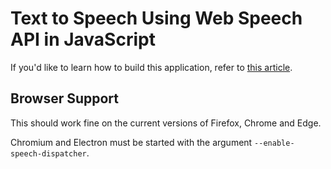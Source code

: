 # Text to Speech Using Web Speech API in JavaScript

If you'd like to learn how to build this application, refer to [this article](https://zolomohan.hashnode.dev/text-to-speech-using-the-web-speech-api-in-javascript).

## Browser Support

This should work fine on the current versions of Firefox, Chrome and Edge.

Chromium and Electron must be started with the argument `--enable-speech-dispatcher`.
